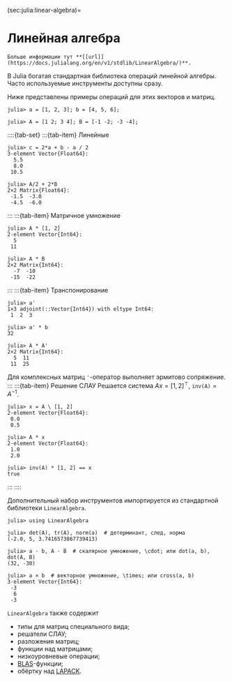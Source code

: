 (sec:julia:linear-algebra)=
# Линейная алгебра

```{tip}
Больше информации тут **[[url]](https://docs.julialang.org/en/v1/stdlib/LinearAlgebra/)**.
```

В Julia богатая стандартная библиотека операций линейной алгебры. Часто используемые инструменты доступны сразу.

Ниже представлены примеры операций для этих векторов и матриц.

```julia-repl
julia> a = [1, 2, 3]; b = [4, 5, 6];

julia> A = [1 2; 3 4]; B = [-1 -2; -3 -4];
```

::::{tab-set}
:::{tab-item} Линейные
```julia-repl
julia> c = 2*a + b - a / 2
3-element Vector{Float64}:
  5.5
  8.0
 10.5

julia> A/2 + 2*B
2×2 Matrix{Float64}:
 -1.5  -3.0
 -4.5  -6.0
```
:::
:::{tab-item} Матричное умножение
```julia-repl
julia> A * [1, 2]
2-element Vector{Int64}:
  5
 11

julia> A * B
2×2 Matrix{Int64}:
  -7  -10
 -15  -22
```
:::
:::{tab-item} Транспонирование
```julia-repl
julia> a'
1×3 adjoint(::Vector{Int64}) with eltype Int64:
 1  2  3

julia> a' * b
32

julia> A * A'
2×2 Matrix{Int64}:
  5  11
 11  25
```
Для комплексных матриц `'`-оператор выполняет эрмитово сопряжение.
:::
:::{tab-item} Решение СЛАУ
Решается система $A x = [1, 2]^\top$, `inv(A)`$= A^{-1}$.
```julia-repl
julia> x = A \ [1, 2]
2-element Vector{Float64}:
 0.0
 0.5

julia> A * x
2-element Vector{Float64}:
 1.0
 2.0

julia> inv(A) * [1, 2] == x
true
```
:::
::::

Дополнительный набор инструментов импортируется из стандартной библиотеки `LinearAlgebra`.

```julia-repl
julia> using LinearAlgebra

julia> det(A), tr(A), norm(a)  # детерминант, след, норма
(-2.0, 5, 3.7416573867739413)

julia> a ⋅ b, A ⋅ B  # скалярное умножение, \cdot; или dot(a, b), dot(A, B)
(32, -30)

julia> a × b  # векторное умножение, \times; или cross(a, b)
3-element Vector{Int64}:
 -3
  6
 -3
```

`LinearAlgebra` также содержит

- типы для матриц специального вида;
- решатели СЛАУ;
- разложения матриц;
- функции над матрицами;
- низкоуровневые операции;
- [BLAS](https://ru.wikipedia.org/wiki/Basic_Linear_Algebra_Subprograms)-функции;
- обёртку над [LAPACK](https://ru.wikipedia.org/wiki/LAPACK).
